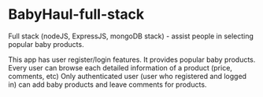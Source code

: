 # BabyHaul-full-stack
Full stack (nodeJS, ExpressJS, mongoDB stack) - assist people in selecting popular baby products.

This app has user register/login features. It provides popular baby products. 
Every user can browse each detailed information of a product (price, comments, etc)
Only authenticated user (user who registered and logged in) can add baby products and leave comments for products.
